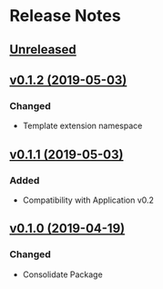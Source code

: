 # Release Notes

## [Unreleased](https://github.com/ixocreate/asset-package/compare/0.1.2...develop)

## [v0.1.2 (2019-05-03)](https://github.com/ixocreate/asset-package/compare/0.1.1...0.1.2)
### Changed
- Template extension namespace

## [v0.1.1 (2019-05-03)](https://github.com/ixocreate/asset-package/compare/0.1.0...0.1.1)
### Added
- Compatibility with Application v0.2

## [v0.1.0 (2019-04-19)](https://github.com/ixocreate/asset-package/compare/master...0.1.0)
### Changed
- Consolidate Package
